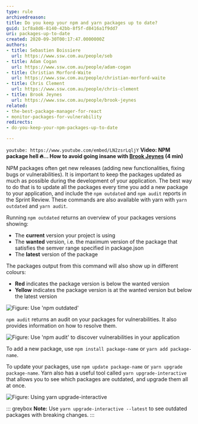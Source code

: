 ```yaml
---
type: rule
archivedreason: 
title: Do you keep your npm and yarn packages up to date?
guid: 1cf8a8d6-8140-42bb-8f5f-d8416a1f9dd7
uri: packages-up-to-date
created: 2020-09-30T00:17:47.0000000Z
authors:
- title: Sebastien Boissiere
  url: https://www.ssw.com.au/people/seb
- title: Adam Cogan
  url: https://www.ssw.com.au/people/adam-cogan
- title: Christian Morford-Waite
  url: https://www.ssw.com.au/people/christian-morford-waite
- title: Chris Clement
  url: https://www.ssw.com.au/people/chris-clement
- title: Brook Jeynes
  url: https://www.ssw.com.au/people/brook-jeynes
related:
- the-best-package-manager-for-react
- monitor-packages-for-vulnerability
redirects:
- do-you-keep-your-npm-packages-up-to-date

---
```


`youtube: https://www.youtube.com/embed/LN2zsrLqljY`
**Video: NPM package hell 🔥... How to avoid going insane with [Brook Jeynes](/people/brook-jeynes/) (4 min)**

NPM packages often get new releases (adding new functionalities, fixing bugs or vulnerabilities). It is important to keep the packages updated as much as possible during the development of your application. The best way to do that is to update all the packages every time you add a new package to your application, and include the `npm outdated` and `npm audit` reports in the Sprint Review. These commands are also available with yarn with `yarn outdated` and `yarn audit`.

<!--endintro-->

Running `npm outdated` returns an overview of your packages versions showing: 
- The **current** version your project is using
- The **wanted** version, i.e. the maximum version of the package that satisfies the semver range specified in package.json
- The **latest** version of the package

The packages output from this command will also show up in different colours:
-  **Red** indicates the package version is below the wanted version
-  **Yellow** indicates the package version is at the wanted version but below the latest version

![Figure: Use 'npm outdated'](npm_outdated.png) 

`npm audit` returns an audit on your packages for vulnerabilities. It also provides information on how to resolve them.

![Figure: Use 'npm audit' to discover vulnerabilities in your application](npm_audit.png)

To add a new package, use `npm install package-name` or `yarn add package-name`.

To update your packages, use `npm update package-name` or `yarn upgrade package-name`. Yarn also has a useful tool called `yarn upgrade-interactive` that allows you to see which packages are outdated, and upgrade them all at once.

![Figure: Using yarn upgrade-interactive](upgrade-interactive.png)

::: greybox
**Note:** Use `yarn upgrade-interactive --latest` to see outdated packages with breaking changes.
:::
